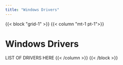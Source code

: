 ```yaml
---
title: "Windows Drivers"
---
```


{{< block "grid-1" >}}
{{< column "mt-1 pt-1">}}
# Windows Drivers
LIST OF DRIVERS HERE
{{< /column >}}
{{< /block >}}



